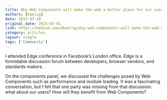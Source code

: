```yaml
---
title: Why Web Components will make the web a better place for our users
authors: [kaelig]
date: 2015-07-10
original_date: 2015-07-01
link: https://medium.com/@kaelig/why-web-components-will-make-the-web-a-better-place-for-our-users-38dc3154fc1d
category: articles
layout: single
tags: ['Community']
---
```


I attended Edge conference in Facebook’s London office. Edge is a formidable discussion forum between developers, browser vendors, and standards makers.

On the components panel, we discussed the challenges posed by Web Components such as performance and module loading. It was a fascinating conversation, but I felt that one party was missing from that discussion: what about our users? How will they benefit from Web Components?

<!-- Excerpt -->
